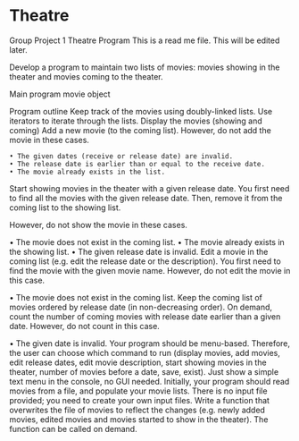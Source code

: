 # Theatre
Group Project 1 Theatre Program
This is a read me file. This will be edited later.

Develop a program to maintain two lists of movies: movies showing in the theater and movies coming
to the theater.

Main program
movie object


Program outline
Keep track of the movies using doubly-linked lists.
Use iterators to iterate through the lists.
Display the movies (showing and coming)
Add a new movie (to the coming list).
   However, do not add the movie in these cases.
   
    • The given dates (receive or release date) are invalid.
    • The release date is earlier than or equal to the receive date.
    • The movie already exists in the list.
Start showing movies in the theater with a given release date. You first need to find all the movies with the given release date. Then, remove it from the coming list to the showing list.

  However, do not show the movie in these cases.
  
   • The movie does not exist in the coming list.
   • The movie already exists in the showing list.
   • The given release date is invalid.
Edit a movie in the coming list (e.g. edit the release date or the description). You first need to find the movie with the given movie name. 
  However, do not edit the movie in this case.
  
   • The movie does not exist in the coming list.
Keep the coming list of movies ordered by release date (in non-decreasing order).
On demand, count the number of coming movies with release date earlier than a given date.
  However, do not count in this case.
  
   • The given date is invalid.
Your program should be menu-based. Therefore, the user can choose which command to run (display movies, add movies, edit release dates, edit movie description, start showing movies in the theater, number of movies before a date, save, exist). Just show a simple text menu in the console, no GUI needed.
Initially, your program should read movies from a file, and populate your movie lists. There is no input file provided; you need to create your own input files.
Write a function that overwrites the file of movies to reflect the changes (e.g. newly added movies, edited movies and movies started to show in the theater). The function can be called on demand.
